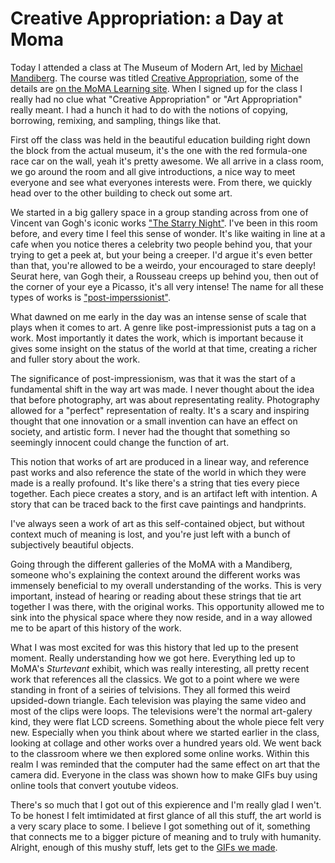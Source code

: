 # Creative Appropriation: a Day at Moma

Today I attended a class at The Museum of Modern Art, led by [Michael Mandiberg](http://www.mandiberg.com/). The course was titled [Creative Appropriation](http://moma.org/learn/courses/courses#course236), some of the details are [on the MoMA Learning site](http://www.moma.org/learn/moma_learning/blog/creative-appropriation-the-smallest-move-is-often-the-hardest). When I signed up for the class I really had no clue what "Creative Appropriation" or "Art Appropriation" really meant. I had a hunch it had to do with the notions of copying, borrowing, remixing, and sampling, things like that.

First off the class was held in the beautiful education building right down the block from the actual museum, it's the one with the red formula-one race car on the wall, yeah it's pretty awesome. We all arrive in a class room, we go around the room and all give introductions, a nice way to meet everyone and see what everyones interests were. From there, we quickly head over to the other building to check out some art.

We started in a big gallery space in a group standing across from one of Vincent van Gogh's iconic works ["The Starry Night"](http://www.moma.org/collection_images/resized/075/w500h420/CRI_133075.jpg). I've been in this room before, and every time I feel this sense of wonder. It's like waiting in line at a cafe when you notice theres a celebrity two people behind you, that your trying to get a peek at, but your being a creeper. I'd argue it's even better than that, you're allowed to be a weirdo, your encouraged to stare deeply! Seurat here, van Gogh their, a Rousseau creeps up behind you, then out of the corner of your eye a Picasso, it's all very intense! The name for all these types of works is ["post-imperssionist"](http://www.moma.org/collection/details.php?theme_id=10173).

What dawned on me early in the day was an intense sense of scale that plays when it comes to art. A genre like post-impressionist puts a tag on a work. Most importantly it dates the work, which is important because it gives some insight on the status of the world at that time, creating a richer and fuller story about the work.

The significance of post-impressionism, was that it was the start of a fundamental shift in the way art was made. I never thought about the idea that before photography, art was about representating reality. Photography allowed for a "perfect" representation of realty. It's a scary and inspiring thought that one innovation or a small invention can have an effect on society, and artistic form. I never had the thought that something so seemingly innocent could change the function of art.

This notion that works of art are produced in a linear way, and reference past works and also reference the state of the world in which they were made is a really profound. It's like there's a string that ties every piece together. Each piece creates a story, and is an artifact left with intention. A story that can be traced back to the first cave paintings and handprints.

I've always seen a work of art as this self-contained object, but without context much of meaning is lost, and you're just left with a bunch of subjectively beautiful objects.

Going through the different galleries of the MoMA with a Mandiberg, someone who's explaining the context around the different works was immensely beneficial to my overall understanding of the works. This is very important, instead of hearing or reading about these strings that tie art together I was there, with the original works. This opportunity allowed me to sink into the physical space where they now reside, and in a way allowed me to be apart of this history of the work.

What I was most excited for was this history that led up to the present moment. Really understanding how we got here. Everything led up to MoMA's _Sturtevant_ exhibit, which was really interesting, all pretty recent work that references all the classics. We got to a point where we were standing in front of a seiries of telvisions. They all formed this weird upsided-down triangle. Each television was playing the same video and most of the clips were loops. The televisions were't the normal art-galery kind, they were flat LCD screens. Something about the whole piece felt very new. Especially when you think about where we started earlier in the class, looking at collage and other works over a hundred years old. We went back to the classroom where we then explored some online works. Within this realm I was reminded that the computer had the same effect on art that the camera did. Everyone in the class was shown how to make GIFs buy using online tools that convert youtube videos.

There's so much that I got out of this expierence and I'm really glad I wen't. To be honest I felt imtimidated at first glance of all this stuff, the art world is a very scary place to some. I believe I got something out of it, something that connects me to a bigger picture of meaning and to truly with humanity. Alright, enough of this mushy stuff, lets get to the [GIFs we made](http://agiftohumanity.tumblr.com/).
